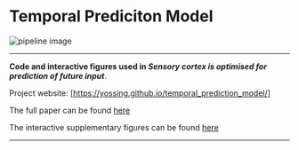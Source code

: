 # Temporal Prediciton Model 

![pipeline image][logo]

[logo]: (https://github.com/yossing/temporal_prediction_model/blob/master/Figures/manuscript_figures/Figure%201_smaller.png) "Pipeline image"

----

**Code and interactive figures used in *Sensory cortex is optimised for prediction of future input***.

Project website: [https://yossing.github.io/temporal_prediction_model/]

The full paper can be found [here](https://www.biorxiv.org/content/early/2017/11/24/224758)

The interactive supplementary figures can be found [here](https://yossing.github.io/temporal_prediction_model/Figures/interactive_supplementary_figures.html)

----


